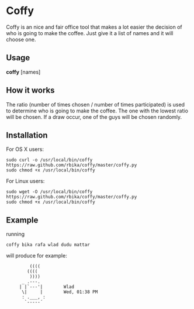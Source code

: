 Coffy
=====
Coffy is an nice and fair office tool that makes a lot easier the decision of
who is going to make the coffee. Just give it a list of names and it will
choose one.

Usage
-----
**coffy** [names]

How it works
------------

The ratio (number of times chosen / number of times participated) is used to determine who is going to make the coffee. The one with the lowest ratio will be chosen. If a draw occur, one of the guys will be chosen randomly. 

Installation
------------
For OS X users:

    sudo curl -o /usr/local/bin/coffy https://raw.github.com/rbika/coffy/master/coffy.py
    sudo chmod +x /usr/local/bin/coffy

For Linux users:

    sudo wget -O /usr/local/bin/coffy https://raw.github.com/rbika/coffy/master/coffy.py
    sudo chmod +x /usr/local/bin/coffy

Example
-------
running

    coffy bika rafa wlad dudu mattar

will produce for example:

             ((((
            ((((
             ))))
          _ .---.
         | |`---'|        Wlad
          \|     |        Wed, 01:38 PM
          : .___, :
           `-----´
